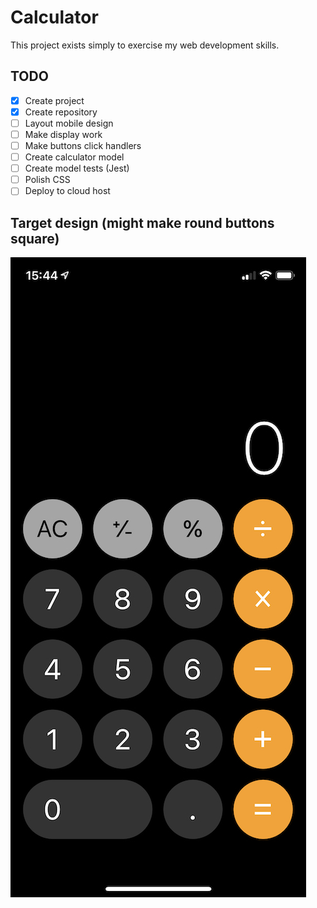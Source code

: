 # Calculator

This project exists simply to exercise my web development skills.

## TODO

- [x] Create project
- [x] Create repository
- [ ] Layout mobile design
- [ ] Make display work
- [ ] Make buttons click handlers
- [ ] Create calculator model
- [ ] Create model tests (Jest)
- [ ] Polish CSS
- [ ] Deploy to cloud host

## Target design (might make round buttons square)
![mobile screenshot](/.github/images/screenshot.jpg?raw=true "Calculator screenshot")
